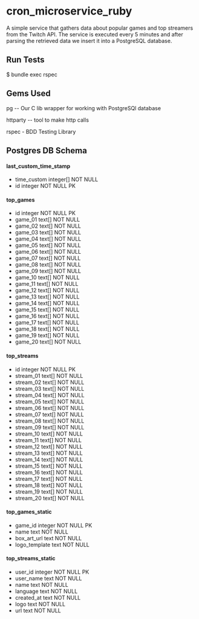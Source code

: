 # cron_microservice_ruby

A simple service that gathers data about popular games and top streamers from the Twitch API. The service is executed every 5 minutes and after parsing the retrieved data we insert it into a PostgreSQL database.

## Run Tests

$ bundle exec rspec

## Gems Used

pg -- Our C lib wrapper for working with PostgreSQl database

httparty -- tool to make http calls

rspec - BDD Testing Library

## Postgres DB Schema

#### last_custom_time_stamp

- time_custom integer[] NOT NULL
- id integer NOT NULL PK

#### top_games

- id integer NOT NULL PK
- game_01 text[] NOT NULL
- game_02 text[] NOT NULL
- game_03 text[] NOT NULL
- game_04 text[] NOT NULL
- game_05 text[] NOT NULL
- game_06 text[] NOT NULL
- game_07 text[] NOT NULL
- game_08 text[] NOT NULL
- game_09 text[] NOT NULL
- game_10 text[] NOT NULL
- game_11 text[] NOT NULL
- game_12 text[] NOT NULL
- game_13 text[] NOT NULL
- game_14 text[] NOT NULL
- game_15 text[] NOT NULL
- game_16 text[] NOT NULL
- game_17 text[] NOT NULL
- game_18 text[] NOT NULL
- game_19 text[] NOT NULL
- game_20 text[] NOT NULL

#### top_streams

- id integer NOT NULL PK
- stream_01 text[] NOT NULL
- stream_02 text[] NOT NULL
- stream_03 text[] NOT NULL
- stream_04 text[] NOT NULL
- stream_05 text[] NOT NULL
- stream_06 text[] NOT NULL
- stream_07 text[] NOT NULL
- stream_08 text[] NOT NULL
- stream_09 text[] NOT NULL
- stream_10 text[] NOT NULL
- stream_11 text[] NOT NULL
- stream_12 text[] NOT NULL
- stream_13 text[] NOT NULL
- stream_14 text[] NOT NULL
- stream_15 text[] NOT NULL
- stream_16 text[] NOT NULL
- stream_17 text[] NOT NULL
- stream_18 text[] NOT NULL
- stream_19 text[] NOT NULL
- stream_20 text[] NOT NULL

#### top_games_static

- game_id integer NOT NULL PK
- name text NOT NULL
- box_art_url text NOT NULL
- logo_template text NOT NULL

#### top_streams_static

- user_id integer NOT NULL PK
- user_name text NOT NULL
- name text NOT NULL
- language text NOT NULL
- created_at text NOT NULL
- logo text NOT NULL
- url text NOT NULL